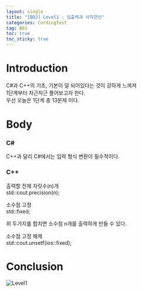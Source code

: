 ```yaml
---
layout: single
title: "[BOJ] Level1 : 입출력과 사칙연산"
categories: CordingTest
tag: BOJ
toc: true
toc_sticky: true
---
```


# Introduction
C#과 C++의 기초, 기본이 덜 되어있다는 것이 강하게 느껴져 <br>
1단계부터 차근차근 풀어보고자 한다. <br> 
우선 오늘은 1단계 총 13문제 이다. <br>

# Body
### C#
C++과 달리 C#에서는 입력 형식 변환이 필수적이다. 


### C++
출력할 전체 자릿수(n)개  <br>
std::cout.precision(n);

소수점 고정 <br>
std::fixed;

위 두가지를 합치면 소수점 n개를 출력하게 만들 수 있다.

소수점 고정 해제 <br>
std::cout.unsetf(ios::fixed);

# Conclusion
![Level1](https://user-images.githubusercontent.com/97664446/168414143-0258f173-cbd0-4fea-b069-916c9e1f7719.PNG)